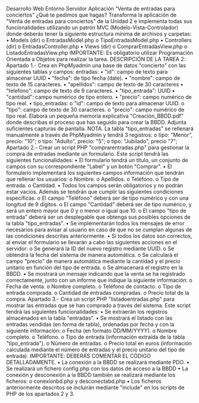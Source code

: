 Desarrollo Web  Entorno Servidor Aplicación “Venta de entradas para conciertos”
¿Qué te pedimos que hagas?
Transforma la aplicación de "Venta de entradas para conciertos" de la Unidad 2 e implementa todas sus funcionalidades utilizando un patrón MVC (Modelo-Vista-Controlador) donde deberás tener la siguiente estructura mínima de archivos y carpetas:
•	Models (dir)
o	EntradasModel.php
o	TipoEntradasModel.php
•	Controllers (dir)
o	EntradasController.php
•	Views (dir)
o	ComprarEntradasView.php
o	ListadoEntradasView.php
IMPORTANTE: Es obligatorio utilizar Programación Orientada a Objetos para realizar la tarea.
DESCRIPCIÓN DE LA TAREA 2:
Apartado 1.- Crea en PhpMyadmin una base de datos "concierto" con las siguientes tablas y campos:
entradas:
•	"id": campo de texto para almacenar UUID
•	"fecha": de tipo fecha (date).
•	"nombre": campo de texto de 15 caracteres.
•	"apellidos": campo de texto de 30 caracteres
•	"telefono": campo de texto de 9 caracteres.
•	"tipo_entrada": UUID
•	"cantidad": campo numérico de tipo entero.
•	"precio": campo numérico de tipo real.
•	tipo_entradas:
o	"id": campo de texto para almacenar UUID.
o	"tipo": campo de texto de 30 caracteres.
o	"precio": campo numérico de tipo real.
Elabora un pequeña memoria explicativa "Creación_BBDD.pdf" donde describas el proceso que has seguido para crear la BBDD. Adjunta suficientes capturas de pantalla.
NOTA. La tabla "tipo_entradas" se rellenará manualmente a través de PhpMyadmin y tendrá 3 registros:
o	tipo: "Menor", precio: "10";
o	tipo: "Adulto", precio: "5";
o	tipo: "Jubilado", precio "7";
Apartado 2.- Crear un script PHP "comprarentradas.php" para gestionar la compra de entradas mediante un formulario. 
Este script tendrá las siguientes funcionalidades:
•	El formulario tendrá un título, un conjunto de campos con su correspondiente "Label" y un botón "Comprar".
•	El formulario implementará los siguientes campos información que tendrán que rellenar los usuarios:
o	Nombre.
o	Apellidos.
o	Teléfono.
o	Tipo de entrada.
o	Cantidad.
•	Todos los campos serán obligatorios y no podrán estar vacíos. Además se tendrán que cumplir las siguientes condiciones específicas:
o	El campo "Teléfono" deberá ser de tipo numérico y con una longitud de 9 dígitos.
o	El campo "Cantidad" deberá ser de tipo numérico, y será un entero mayor que 0 y
o	menor o igual que 10.
o	El campo "tipo de entrada" deberá ser un desplegable que obtenga sus posibles opciones de la tabla "tipo_entradas".
•	Se implementarán todos los mensajes de error necesarios para avisar al usuario en caso de que no se cumplan algunas de las condiciones descritas anteriormente.
•	Si todos los datos son correctos, al enviar el formulario se llevarán a cabo las siguientes acciones en el servidor:
o	Se generará la ID del nuevo registro mediante UUID.
o	Se obtendrá la fecha del sistema de manera automática.
o	Se calculará el campo "precio" de manera automática mediante la cantidad y el precio unitario en función del tipo de entrada.
o	Se almacenará el registro en la BBDD.
•	Se mostrará un mensaje indicando que la venta se ha registrado correctamente, junto con un informe que indique la siguiente información:
o	Fecha de venta.
o	Nombre completo.
o	Teléfono de contacto.
o	Tipo de entrada comprada.
o	Cantidad de entradas compradas.
o	Precio total de la compra.
Apartado 3.- Crea un script PHP "listadoentradas.php" para mostrar las entradas que se han comprado a través del sistema. Este script tendrá las siguientes funcionalidades:
•	Se extraerán los registros almacenados en la tabla "entradas".
•	Se mostrará el listado con las entradas vendidas (en forma de tabla), ordenadas por fecha y con la siguiente información:
o	Fecha (en formato DD/MM/YYYY).
o	Nombre completo.
o	Teléfono.
o	Tipo de entrada (información extraída de la tabla "tipo_entrada").
o	Número de entradas.
o	Precio total en euros (información calculada mediante el número de entradas y el precio unitario del tipo de entrada).
IMPORTANTE:
DEBERÁS COMENTAR EL CÓDIGO DETALLADAMENTE.
•	La conexión a la BBDD se realizará mediante PDO.
•	Se realizará un fichero config.php con los datos de acceso a la BBDD
•	La conexión y desconexión a la BBDD también se realizará mediante los ficheros:
o	conexionbd.php y desconectabd.php
•	Los ficheros anteriormente descritos se incluirán mediante "include" en los scripts de PHP de los apartados 2 y 3.
